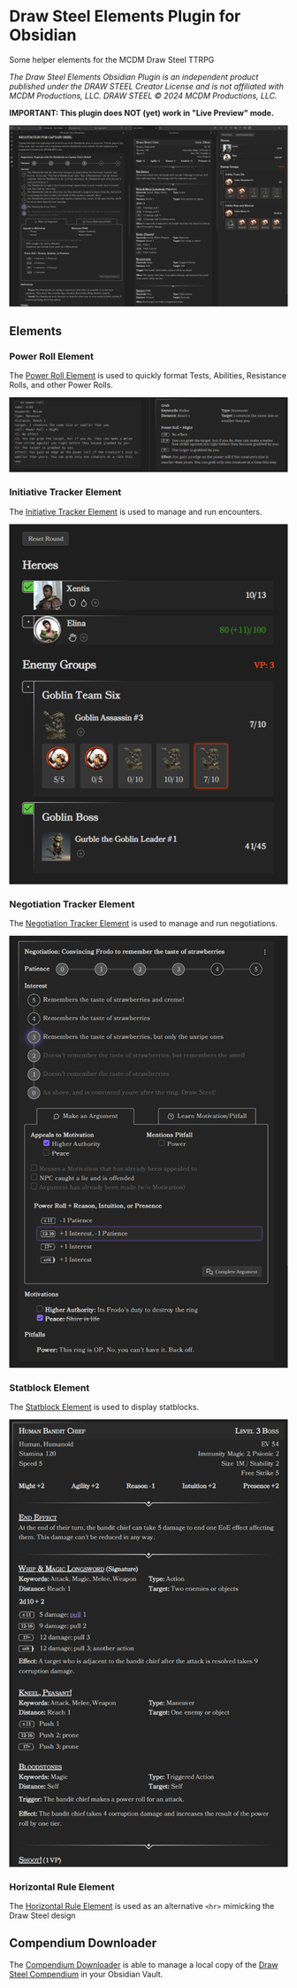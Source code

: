 # Draw Steel Elements Plugin for Obsidian

Some helper elements for the MCDM Draw Steel TTRPG

_The Draw Steel Elements Obsidian Plugin is an independent product published under the DRAW STEEL Creator License and is not affiliated with MCDM Productions, LLC. DRAW STEEL © 2024 MCDM Productions, LLC._

**IMPORTANT: This plugin does NOT (yet) work in "Live Preview" mode.**

![sample.png](Media/sample.png)

## Elements

### Power Roll Element

The [Power Roll Element](power-roll.md) is used to quickly format Tests, Abilities, Resistance Rolls, and other Power Rolls.

![power roll.png](Media/power-roll-simple.png)

### Initiative Tracker Element

The [Initiative Tracker Element](initiative-tracker.md) is used to manage and run encounters.

![Initiative Tracker.png](Media/initiative-tracker.png)

### Negotiation Tracker Element

The [Negotiation Tracker Element](negotiation-tracker.md) is used to manage and run negotiations.

![Initiative Tracker.png](Media/negotiation.png)

### Statblock Element

The [Statblock Element](statblock.md) is used to display statblocks.

![Statblock.png](Media/statblock.png)

### Horizontal Rule Element

The [Horizontal Rule Element](horizontal-rule.md) is used as an alternative `<hr>` mimicking the Draw Steel design 

## Compendium Downloader

The [Compendium Downloader](compendium-downloader.md) is able to manage a local copy of the 
[Draw Steel Compendium](https://steelcompendium.io/compendium) in your Obsidian Vault.   

